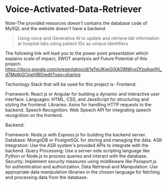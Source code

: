 # Voice-Activated-Data-Retriever
Note-The provided resources doesn't contains the database code of MySQL and the website doesn't have a backend

> Using voice and Generative AI to update and retrieve lab information at hospital labs using patient IDs as unique identifiers

The following link will lead you to the power point presentation which explains scale of impact, SWOT ananlysis anf Future Potential of this project-
https://docs.google.com/presentation/d/1eTeUKjeiGjXAO8N6yxOfzoAqp1H_d7MptkGCjjwh1B0/edit?usp=sharing

Techonlogy Stack that will be used for this project is-
Frontend:

Framework: React.js or Angular for building a dynamic and interactive user interface.
Languages: HTML, CSS, and JavaScript for structuring and styling the frontend.
Libraries: Axios for handling HTTP requests to the backend.
Speech Recognition: Web Speech API for integrating speech recognition on the frontend.

Backend:

Framework: Node.js with Express.js for building the backend server.
Database: MongoDB or PostgreSQL for storing and managing the data.
ASR Integration: Use the ASR system's provided APIs to integrate with the backend.
Query Processing: Use a server-side scripting language like Python or Node.js to process queries and interact with the database.
Security: Implement security measures using middleware like Passport.js for authentication and authorization.
Data Retrieval and Manipulation: Use appropriate data manipulation libraries in the chosen language for fetching and processing data from the database.
